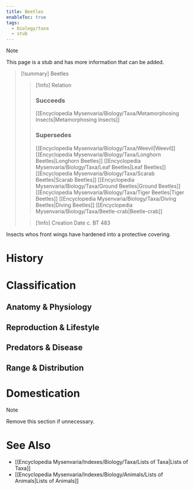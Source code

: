 ```yaml
---
title: Beetles
enableToc: true
tags:
  - biology/taxa
  - stub
---
```


> [!note]
> This page is a stub and has more information that can be added.

> [!summary] Beetles
> > [!info] Relation
> > ### Succeeds
> > [[Encyclopedia Mysenvaria/Biology/Taxa/Metamorphosing Insects|Metamorphosing Insects]]
> > ### Supersedes
> > [[Encyclopedia Mysenvaria/Biology/Taxa/Weevil|Weevil]]
> > [[Encyclopedia Mysenvaria/Biology/Taxa/Longhorn Beetles|Longhorn Beetles]]
> > [[Encyclopedia Mysenvaria/Biology/Taxa/Leaf Beetles|Leaf Beetles]]
> > [[Encyclopedia Mysenvaria/Biology/Taxa/Scarab Beetles|Scarab Beetles]]
> > [[Encyclopedia Mysenvaria/Biology/Taxa/Ground Beetles|Ground Beetles]]
> > [[Encyclopedia Mysenvaria/Biology/Taxa/Tiger Beetles|Tiger Beetles]]
> > [[Encyclopedia Mysenvaria/Biology/Taxa/Diving Beetles|Diving Beetles]]
> > [[Encyclopedia Mysenvaria/Biology/Taxa/Beetle-crab|Beetle-crab]]
>
> > [!info] Creation Date
> > c. BT 483

Insects whos front wings have hardened into a protective covering.
# History

# Classification
## Anatomy & Physiology

## Reproduction & Lifestyle

## Predators & Disease

## Range & Distribution

# Domestication

> [!note]
> Remove this section if unnecessary.
# See Also
- [[Encyclopedia Mysenvaria/Indexes/Biology/Taxa/Lists of Taxa|Lists of Taxa]]
- [[Encyclopedia Mysenvaria/Indexes/Biology/Animals/Lists of Animals|Lists of Animals]]